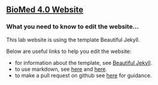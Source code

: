 ## [BioMed 4.0 Website](https://materialsforhealthlab.org/biomed4point0/)

### What you need to know to edit the website...

This lab website is using the template Beautiful Jekyll.

Below are useful links to help you edit the website:

- for information about the template, see [Beautiful Jekyll](https://github.com/daattali/beautiful-jekyll).
- to use markdown, see [here](https://github.com/adam-p/markdown-here/wiki/Markdown-Cheatsheet#html) and [here](https://www.markdownguide.org/basic-syntax/).
- to make a pull request on github see [here](https://docs.github.com/en/github/collaborating-with-issues-and-pull-requests/creating-a-pull-request) for guidance.
